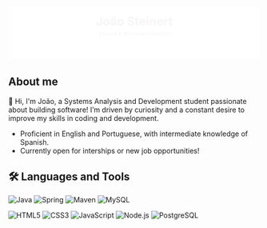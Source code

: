 ![SVG](./header.svg)
## About me
👋 Hi, I'm João, a Systems Analysis and Development student passionate 
about building software! I’m driven by curiosity and a constant desire 
to improve my skills in coding and development. 

- Proficient in English and Portuguese, with intermediate knowledge of Spanish.
- Currently open for interships or new job opportunities!

## 🛠 Languages and Tools

![Java](https://img.shields.io/badge/Java-%23ED8B00.svg?style=for-the-badge&logo=java&logoColor=white)
![Spring](https://img.shields.io/badge/Spring-%236DB33F.svg?style=for-the-badge&logo=spring&logoColor=white)
![Maven](https://img.shields.io/badge/Maven-%23C71A36.svg?style=for-the-badge&logo=apache-maven&logoColor=white)
![MySQL](https://img.shields.io/badge/MySQL-%2300758F.svg?style=for-the-badge&logo=mysql&logoColor=white)

![HTML5](https://img.shields.io/badge/HTML5%20-%23E34F26.svg?style=for-the-badge&logo=html5&logoColor=white)
![CSS3](https://img.shields.io/badge/CSS%20-%231572B6.svg?style=for-the-badge&logo=css3&logoColor=white)
![JavaScript](https://img.shields.io/badge/JavaScript-%23F7DF1E.svg?style=for-the-badge&logo=javascript&logoColor=black)
![Node.js](https://img.shields.io/badge/Node.js-339933?style=for-the-badge&logo=nodedotjs&logoColor=white)
![PostgreSQL](https://img.shields.io/badge/PostgreSQL-%23336791.svg?style=for-the-badge&logo=postgresql&logoColor=white)

